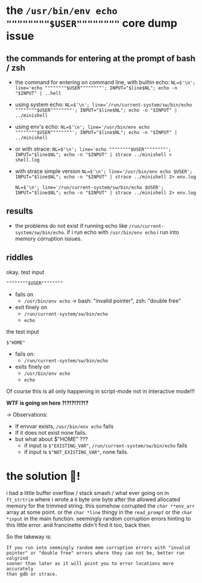 # the `/usr/bin/env echo """"""""$USER""""""""` core dump issue

## the commands for entering at the prompt of bash / zsh

- the command for entering on command line, with builtin echo:
`NL=$'\n'; line='echo """"""""$USER""""""""'; INPUT="$line$NL"; echo -n "$INPUT" | ..hell`

- using system echo:
`NL=$'\n'; line='/run/current-system/sw/bin/echo """"""""$USER""""""""'; INPUT="$line$NL"; echo -n "$INPUT" | ../minishell`

- using env's echo:
`NL=$'\n'; line='/usr/bin/env echo """"""""$USER""""""""'; INPUT="$line$NL"; echo -n "$INPUT" | ../minishell`

- or with strace:
`NL=$'\n'; line='echo """"""""$USER""""""""'; INPUT="$line$NL"; echo -n "$INPUT" | strace ../minishell > shell.log`

- with strace simple version
  `NL=$'\n'; line='/usr/bin/env echo $USER'; INPUT="$line$NL"; echo -n "$INPUT" | strace ../minishell 2> env.log`

  `NL=$'\n'; line='/run/current-system/sw/bin/echo $USER'; INPUT="$line$NL"; echo -n "$INPUT" | strace ../minishell 2> env.log`


## results

- the problems do not exist if running echo like
  `/run/current-system/sw/bin/echo`. if i run echo with `/usr/bin/env echo` i
  run into memory corruption issues.

## riddles

okay. test input

    """"""""$USER""""""""

- fails on
  + `/usr/bin/env echo`
    -> bash: "invalid pointer", zsh: "double free"
- exit finely on
  + `/run/current-system/sw/bin/echo`
  + `echo`
  
the test input

    $"HOME" 

- fails on:
  + `/run/current-system/sw/bin/echo`
- exits finely on
  + `/usr/bin/env echo`
  + `echo`

Of course this is all only happening in script-mode not in interactive mode!!!

**WTF is going on here ?!?!?!?!?!?**

-> Observations:
  - If envvar exists, `/usr/bin/env echo` fails
  - If it does not exist none fails.
  - but what about $"HOME" ??? 
    + if input is `$"EXISTING_VAR"`, `/run/current-system/sw/bin/echo` fails
    + if input is `$"NOT_EXISTING_VAR"`, none fails.

# the solution 🥳!

i had a little buffer overflow / stack smash / what ever going on in
`ft_strtrim` where i wrote a `0` byte one byte after the allowed allocated
memory for the trimmed string. this somehow corrupted the `char **env_arr` array
at some point. or the `char *line` thingy in the `read_prompt` or the `char
*input` in the main function. seemingly random corruption errors hinting to this
little error. and francinette didn't find it too, back then.

So the takeway is:

    If you run into seemingly random mem corruption errors with "invalid
    pointer" or "double free" errors where they can not be, better run valgrind
    sooner than later as it will point you to error locations more accurately
    than gdb or strace.
